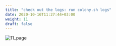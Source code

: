 ```yaml
---
title: "check out the logs: run colony.sh logs"
date: 2020-10-16T11:27:44+03:00
weight: 11
draft: false
---
```


 ![11_page](/images/module2/11_page.png)
